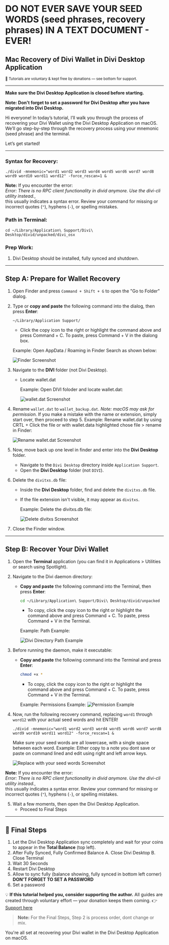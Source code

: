 # **DO NOT EVER SAVE YOUR SEED WORDS (seed phrases, recovery phrases) IN A TEXT DOCUMENT - EVER!**

## Mac Recovery of Divi Wallet in Divi Desktop Application
<sub>📝 Tutorials are voluntary & kept free by donations — see bottom for support.</sub>


---

**Make sure the Divi Desktop Application is closed before starting.**

**Note: Don't forget to set a password for Divi Desktop after you have migrated into Divi Desktop.**

Hi everyone! In today’s tutorial, I’ll walk you through the process of recovering your Divi Wallet using the Divi Desktop Application on macOS. We’ll go step-by-step through the recovery process using your mnemonic (seed phrase) and the terminal.

Let’s get started!

---

### Syntax for Recovery:
```
./divid -mnemonic="word1 word2 word3 word4 word5 word6 word7 word8 word9 word10 word11 word12" -force_rescan=1 &
```
**Note:** If you encounter the error:  
*Error: There is no RPC client functionality in divid anymore. Use the divi-cli utility instead.*,  
this usually indicates a syntax error. Review your command for missing or incorrect quotes (`"`), hyphens (`-`), or spelling mistakes.


### Path in Terminal:
```
cd ~/Library/Application\ Support/Divi\ Desktop/divid/unpacked/divi_osx
```

### Prep Work:
1. Divi Desktop should be installed, fully synced and shutdown.

---

## Step A: Prepare for Wallet Recovery

1. Open Finder and press `Command + Shift + G` to open the "Go to Folder" dialog.
2. Type or **copy and paste** the following command into the dialog, then press **Enter**:
     ```
     ~/Library/Application Support/
     ```
     - Click the copy icon to the right or highlight the command above and press Command + C. To paste, press Command + V in the dialong box.
     
     Example:
     Open AppData / Roaming in Finder Search as shown below:

     ![Finder Screenshot](https://github.com/7h3v01c3/tutorials/blob/main/images/osx/force_rescan/finder.jpg)
3. Navigate to the **DIVI** folder (not Divi Desktop).
   - Locate wallet.dat

     Example:
     Open DIVI foloder and locate wallet.dat:

     ![wallet.dat Screenshot](images/osx/recovery/DIVI_folder.jpg)
     
5. Rename `wallet.dat` to `wallet_backup.dat`.
   *Note: macOS may ask for permission.* If you make a mistake with the name or extension, simply start over, then proceed to step 5.
   Example:
   Rename wallet.dat by using CRTL + Click the file or with wallet.data highlighted chose file > rename in Finder:

     ![Rename wallet.dat Screenshot](images/osx/recovery/rename_wallet.dat.jpg)

6. Now, move back up one level in finder and enter into the **Divi Desktop** folder.
   - Navigate to the `Divi Desktop` directory inside `Application Support`.
   - Open the **Divi Desktop** folder (not `DIVI`).

7. Delete the `divitxs.db` file:
   - Inside the **Divi Desktop** folder, find and delete the `divitxs.db` file.  
   - If the file extension isn't visible, it may appear as `divitxs`.

     Example:
     Delete the divitxs.db file:

     ![Delete divitxs Screenshot](https://github.com/7h3v01c3/tutorials/blob/main/images/osx/force_rescan/divi_desktop_directory.jpg)

8. Close the Finder window.

---

## Step B: Recover Your Divi Wallet

1. Open the **Terminal** application (you can find it in Applications > Utilities or search using Spotlight).
2. Navigate to the Divi daemon directory:
   - **Copy and paste** the following command into the Terminal, then press **Enter**:
     ```bash
     cd ~/Library/Application\ Support/Divi\ Desktop/divid/unpacked
     ```
     - To copy, click the copy icon to the right or highlight the command above and press Command + C. To paste, press Command + V in the Terminal.
     
     Example:
     Path Example:

     ![Divi Directory Path Example](https://github.com/7h3v01c3/tutorials/blob/main/images/osx/force_rescan/past_in_path_to_osx_directory.jpg)

3. Before running the daemon, make it executable:
   - **Copy and paste** the following command into the Terminal and press **Enter**:
     ```bash
     chmod +x *
     ```
     - To copy, click the copy icon to the right or highlight the command above and press Command + C. To paste, press Command + V in the Terminal.

     Example:
     Permissions Example:
     ![Permission Example](https://github.com/7h3v01c3/tutorials/blob/main/images/osx/force_rescan/paste_in_permissions.jpg)

4. Now, run the following recovery command, replacing `word1` through `word12` with your actual seed words and hit ENTER!
    ```
    ./divid -mnemonic="word1 word2 word3 word4 word5 word6 word7 word8 word9 word10 word11 word12" -force_rescan=1 &
    ```
    Make sure your seed words are all lowercase, with a single space between each word.
   Example:
   Either copy to a note you dont save or paste on command lined and edit using right and left arrow keys.

     ![Replace with your seed words Screenshot](images/osx/recovery/update_words_to_match_yours.gif)
   

**Note:** If you encounter the error:  
*Error: There is no RPC client functionality in divid anymore. Use the divi-cli utility instead.*,  
this usually indicates a syntax error. Review your command for missing or incorrect quotes (`"`), hyphens (`-`), or spelling mistakes.


5. Wait a few moments, then open the Divi Desktop Application.
   - Proceed to Final Steps
---

## 🎯 Final Steps

1. Let the Divi Desktop Application sync completely and wait for your coins to appear in the **Total Balance** (top left).
2. After Fully Synced, Fully Confirmed Balance
   A. Close Divi Desktop
   B. Close Terminal
3. Wait 30 Seconds
4. Restart Divi Desktop
5. Allow to sync fully (balance showing, fully synced in bottom left corner)
**DON'T FORGET TO SET A PASSWORD**
6. Set a password

💡 **If this tutorial helped you, consider supporting the author.** All guides are created through voluntary effort — your donation keeps them coming. 👉 [Support here](https://www.thevoice.dev/#donations)

> **Note:** For the Final Steps, Step 2 is process order, dont change or mix.

You're all set at recovering your Divi wallet in the Divi Desktop Application on macOS.
